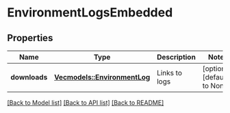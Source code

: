 # EnvironmentLogsEmbedded

## Properties
Name | Type | Description | Notes
------------ | ------------- | ------------- | -------------
**downloads** | [**Vec<models::EnvironmentLog>**](EnvironmentLog.md) | Links to logs | [optional] [default to None]

[[Back to Model list]](../README.md#documentation-for-models) [[Back to API list]](../README.md#documentation-for-api-endpoints) [[Back to README]](../README.md)


